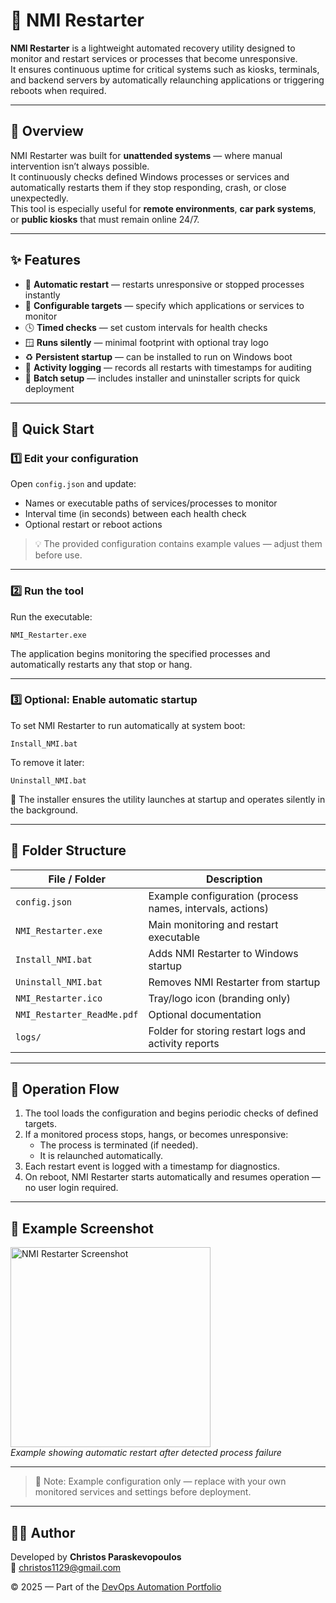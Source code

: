 # 🔁 NMI Restarter

**NMI Restarter** is a lightweight automated recovery utility designed to monitor and restart services or processes that become unresponsive.  
It ensures continuous uptime for critical systems such as kiosks, terminals, and backend servers by automatically relaunching applications or triggering reboots when required.

---

## 📘 Overview
NMI Restarter was built for **unattended systems** — where manual intervention isn’t always possible.  
It continuously checks defined Windows processes or services and automatically restarts them if they stop responding, crash, or close unexpectedly.  
This tool is especially useful for **remote environments**, **car park systems**, or **public kiosks** that must remain online 24/7.

---

## ✨ Features
- 🔄 **Automatic restart** — restarts unresponsive or stopped processes instantly  
- 🧠 **Configurable targets** — specify which applications or services to monitor  
- 🕓 **Timed checks** — set custom intervals for health checks  
- 🪟 **Runs silently** — minimal footprint with optional tray logo  
- ♻️ **Persistent startup** — can be installed to run on Windows boot  
- 💾 **Activity logging** — records all restarts with timestamps for auditing  
- 🧰 **Batch setup** — includes installer and uninstaller scripts for quick deployment  

---

## 🚀 Quick Start

### 1️⃣ Edit your configuration
Open `config.json` and update:
- Names or executable paths of services/processes to monitor  
- Interval time (in seconds) between each health check  
- Optional restart or reboot actions  

> 💡 The provided configuration contains example values — adjust them before use.

---

### 2️⃣ Run the tool
Run the executable:

`NMI_Restarter.exe`

The application begins monitoring the specified processes and automatically restarts any that stop or hang.

---

### 3️⃣ Optional: Enable automatic startup
To set NMI Restarter to run automatically at system boot:

`Install_NMI.bat`

To remove it later:

`Uninstall_NMI.bat`

🧩 The installer ensures the utility launches at startup and operates silently in the background.

---

## 🧩 Folder Structure
| File / Folder | Description |
|----------------|--------------|
| `config.json` | Example configuration (process names, intervals, actions) |
| `NMI_Restarter.exe` | Main monitoring and restart executable |
| `Install_NMI.bat` | Adds NMI Restarter to Windows startup |
| `Uninstall_NMI.bat` | Removes NMI Restarter from startup |
| `NMI_Restarter.ico` | Tray/logo icon (branding only) |
| `NMI_Restarter_ReadMe.pdf` | Optional documentation |
| `logs/` | Folder for storing restart logs and activity reports |

---

## 🧠 Operation Flow
1. The tool loads the configuration and begins periodic checks of defined targets.  
2. If a monitored process stops, hangs, or becomes unresponsive:  
   - The process is terminated (if needed).  
   - It is relaunched automatically.  
3. Each restart event is logged with a timestamp for diagnostics.  
4. On reboot, NMI Restarter starts automatically and resumes operation — no user login required.

---

## 📸 Example Screenshot
<p align="left">
  <img src="https://github.com/user-attachments/assets/YOUR-NMI-IMAGE-LINK-HERE" width="320" alt="NMI Restarter Screenshot"><br>
  <em>Example showing automatic restart after detected process failure</em>
</p>

---

> 🧩 Note: Example configuration only — replace with your own monitored services and settings before deployment.

---

## 🧑‍💻 Author
Developed by **Christos Paraskevopoulos**  
📧 [christos1129@gmail.com](mailto:christos1129@gmail.com)

© 2025 — Part of the [DevOps Automation Portfolio](../README.md)
